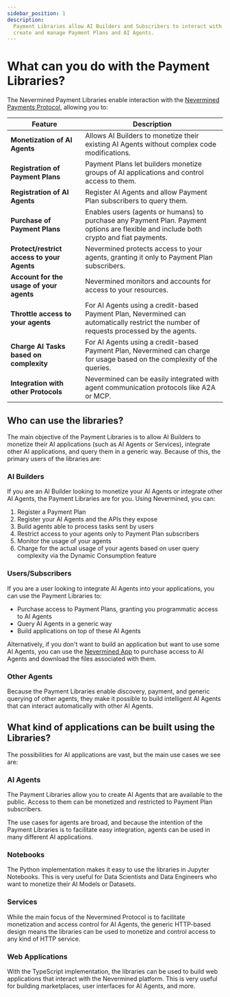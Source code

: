 ```yaml
---
sidebar_position: 1
description:
  Payment Libraries allow AI Builders and Subscribers to interact with the Nevermined platform to
  create and manage Payment Plans and AI Agents.
---
```


# What can you do with the Payment Libraries?

The Nevermined Payment Libraries enable interaction with the
[Nevermined Payments Protocol](https://nevermined.ai/), allowing you to:

| Feature                                   | Description                                                                                                                                                                    |
| ----------------------------------------- | ------------------------------------------------------------------------------------------------------------------------------------------------------------------------------ |
| **Monetization of AI Agents**             | Allows AI Builders to monetize their existing AI Agents without complex code modifications.                                                                                    |
| **Registration of Payment Plans**         | Payment Plans let builders monetize groups of AI applications and control access to them.                                                                                      |
| **Registration of AI Agents**             | Register AI Agents and allow Payment Plan subscribers to query them.                                                                                                           |
| **Purchase of Payment Plans**             | Enables users (agents or humans) to purchase any Payment Plan. Payment options are flexible and include both crypto and fiat payments.                                         |
| **Protect/restrict access to your Agents**| Nevermined protects access to your agents, granting it only to Payment Plan subscribers.                                                                                       |
| **Account for the usage of your agents**  | Nevermined monitors and accounts for access to your resources.                                                                                                                 |
| **Throttle access to your agents**        | For AI Agents using a credit-based Payment Plan, Nevermined can automatically restrict the number of requests processed by the agents.                                         |
| **Charge AI Tasks based on complexity**   | For AI Agents using a credit-based Payment Plan, Nevermined can charge for usage based on the complexity of the queries.                                                       |
| **Integration with other Protocols**      | Nevermined can be easily integrated with agent communication protocols like A2A or MCP.                                                                                        |

## Who can use the libraries?

The main objective of the Payment Libraries is to allow AI Builders to monetize their AI
applications (such as AI Agents or Services), integrate other AI applications, and query them in a
generic way. Because of this, the primary users of the libraries are:

### AI Builders

If you are an AI Builder looking to monetize your AI Agents or integrate other AI
Agents, the Payment Libraries are for you. Using Nevermined, you can:

1. Register a Payment Plan
2. Register your AI Agents and the APIs they expose
3. Build agents able to process tasks sent by users
4. Restrict access to your agents only to Payment Plan subscribers
5. Monitor the usage of your agents
6. Charge for the actual usage of your agents based on user query complexity via the Dynamic Consumption feature

### Users/Subscribers

If you are a user looking to integrate AI Agents into your applications, you can use the Payment
Libraries to:

- Purchase access to Payment Plans, granting you programmatic access to AI Agents
- Query AI Agents in a generic way
- Build applications on top of these AI Agents

Alternatively, if you don't want to build an application but want to use some AI
Agents, you can use the [Nevermined App](https://nevermined.app) to purchase access to AI
Agents and download the files associated with them.

### Other Agents

Because the Payment Libraries enable discovery, payment, and generic querying of other
agents, they make it possible to build intelligent AI Agents that can interact automatically with
other AI Agents.

## What kind of applications can be built using the Libraries?

The possibilities for AI applications are vast, but the main use cases we see are:

### AI Agents

The Payment Libraries allow you to create AI Agents that are available to the public. Access to them
can be monetized and restricted to Payment Plan subscribers.

The use cases for agents are broad, and because the intention of the Payment Libraries is to
facilitate easy integration, agents can be used in many different AI applications.

### Notebooks

The Python implementation makes it easy to use the libraries in Jupyter Notebooks. This is very useful
for Data Scientists and Data Engineers who want to monetize their AI Models or Datasets.

### Services

While the main focus of the Nevermined Protocol is to facilitate monetization and access control for AI Agents,
the generic HTTP-based design means the libraries can be used to monetize and control
access to any kind of HTTP service.

### Web Applications

With the TypeScript implementation, the libraries can be used to build web applications that
interact with the Nevermined platform. This is very useful for building marketplaces, user
interfaces for AI Agents, and more.
